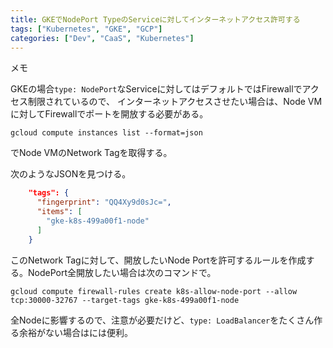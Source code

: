 ```yaml
---
title: GKEでNodePort TypeのServiceに対してインターネットアクセス許可する
tags: ["Kubernetes", "GKE", "GCP"]
categories: ["Dev", "CaaS", "Kubernetes"]
---
```


メモ

GKEの場合`type: NodePort`なServiceに対してはデフォルトではFirewallでアクセス制限されているので、
インターネットアクセスさせたい場合は、Node VMに対してFirewallでポートを開放する必要がある。

```
gcloud compute instances list --format=json
```

でNode VMのNetwork Tagを取得する。

次のようなJSONを見つける。

``` json
    "tags": {
      "fingerprint": "QQ4Xy9d0sJc=",
      "items": [
        "gke-k8s-499a00f1-node"
      ]
    }
```

このNetwork Tagに対して、開放したいNode Portを許可するルールを作成する。NodePort全開放したい場合は次のコマンドで。

```
gcloud compute firewall-rules create k8s-allow-node-port --allow tcp:30000-32767 --target-tags gke-k8s-499a00f1-node
```

全Nodeに影響するので、注意が必要だけど、`type: LoadBalancer`をたくさん作る余裕がない場合はには便利。
